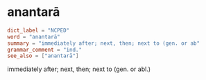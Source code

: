 # anantarā

``` toml
dict_label = "NCPED"
word = "anantarā"
summary = "immediately after; next, then; next to (gen. or ab"
grammar_comment = "ind."
see_also = ["anantarā"]
```

immediately after; next, then; next to (gen. or abl.)

